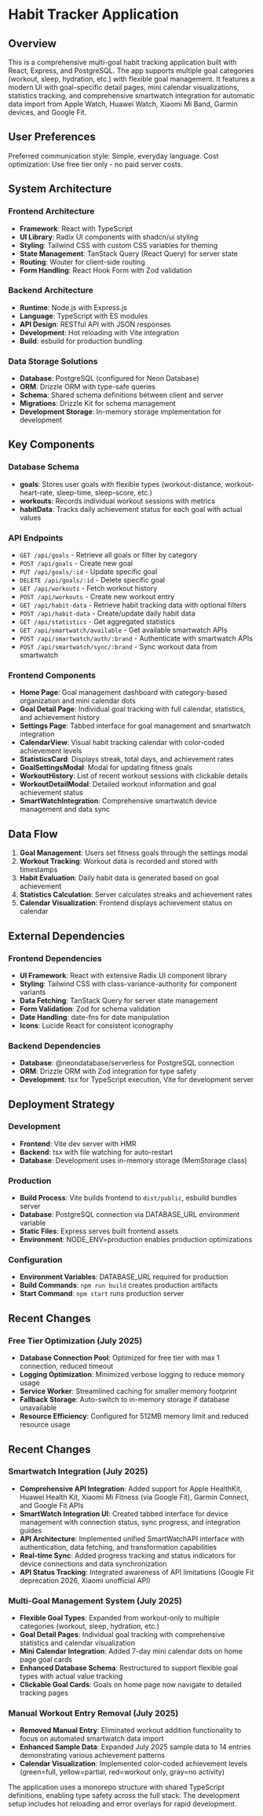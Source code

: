 # Habit Tracker Application

## Overview

This is a comprehensive multi-goal habit tracking application built with React, Express, and PostgreSQL. The app supports multiple goal categories (workout, sleep, hydration, etc.) with flexible goal management. It features a modern UI with goal-specific detail pages, mini calendar visualizations, statistics tracking, and comprehensive smartwatch integration for automatic data import from Apple Watch, Huawei Watch, Xiaomi Mi Band, Garmin devices, and Google Fit.

## User Preferences

Preferred communication style: Simple, everyday language.
Cost optimization: Use free tier only - no paid server costs.

## System Architecture

### Frontend Architecture
- **Framework**: React with TypeScript
- **UI Library**: Radix UI components with shadcn/ui styling
- **Styling**: Tailwind CSS with custom CSS variables for theming
- **State Management**: TanStack Query (React Query) for server state
- **Routing**: Wouter for client-side routing
- **Form Handling**: React Hook Form with Zod validation

### Backend Architecture
- **Runtime**: Node.js with Express.js
- **Language**: TypeScript with ES modules
- **API Design**: RESTful API with JSON responses
- **Development**: Hot reloading with Vite integration
- **Build**: esbuild for production bundling

### Data Storage Solutions
- **Database**: PostgreSQL (configured for Neon Database)
- **ORM**: Drizzle ORM with type-safe queries
- **Schema**: Shared schema definitions between client and server
- **Migrations**: Drizzle Kit for schema management
- **Development Storage**: In-memory storage implementation for development

## Key Components

### Database Schema
- **goals**: Stores user goals with flexible types (workout-distance, workout-heart-rate, sleep-time, sleep-score, etc.)
- **workouts**: Records individual workout sessions with metrics
- **habitData**: Tracks daily achievement status for each goal with actual values

### API Endpoints
- `GET /api/goals` - Retrieve all goals or filter by category
- `POST /api/goals` - Create new goal
- `PUT /api/goals/:id` - Update specific goal
- `DELETE /api/goals/:id` - Delete specific goal
- `GET /api/workouts` - Fetch workout history
- `POST /api/workouts` - Create new workout entry
- `GET /api/habit-data` - Retrieve habit tracking data with optional filters
- `POST /api/habit-data` - Create/update daily habit data
- `GET /api/statistics` - Get aggregated statistics
- `GET /api/smartwatch/available` - Get available smartwatch APIs
- `POST /api/smartwatch/auth/:brand` - Authenticate with smartwatch APIs
- `POST /api/smartwatch/sync/:brand` - Sync workout data from smartwatch

### Frontend Components
- **Home Page**: Goal management dashboard with category-based organization and mini calendar dots
- **Goal Detail Page**: Individual goal tracking with full calendar, statistics, and achievement history
- **Settings Page**: Tabbed interface for goal management and smartwatch integration
- **CalendarView**: Visual habit tracking calendar with color-coded achievement levels
- **StatisticsCard**: Displays streak, total days, and achievement rates
- **GoalSettingsModal**: Modal for updating fitness goals
- **WorkoutHistory**: List of recent workout sessions with clickable details
- **WorkoutDetailModal**: Detailed workout information and goal achievement status
- **SmartWatchIntegration**: Comprehensive smartwatch device management and data sync

## Data Flow

1. **Goal Management**: Users set fitness goals through the settings modal
2. **Workout Tracking**: Workout data is recorded and stored with timestamps
3. **Habit Evaluation**: Daily habit data is generated based on goal achievement
4. **Statistics Calculation**: Server calculates streaks and achievement rates
5. **Calendar Visualization**: Frontend displays achievement status on calendar

## External Dependencies

### Frontend Dependencies
- **UI Framework**: React with extensive Radix UI component library
- **Styling**: Tailwind CSS with class-variance-authority for component variants
- **Data Fetching**: TanStack Query for server state management
- **Form Validation**: Zod for schema validation
- **Date Handling**: date-fns for date manipulation
- **Icons**: Lucide React for consistent iconography

### Backend Dependencies
- **Database**: @neondatabase/serverless for PostgreSQL connection
- **ORM**: Drizzle ORM with Zod integration for type safety
- **Development**: tsx for TypeScript execution, Vite for development server

## Deployment Strategy

### Development
- **Frontend**: Vite dev server with HMR
- **Backend**: tsx with file watching for auto-restart
- **Database**: Development uses in-memory storage (MemStorage class)

### Production
- **Build Process**: Vite builds frontend to `dist/public`, esbuild bundles server
- **Database**: PostgreSQL connection via DATABASE_URL environment variable
- **Static Files**: Express serves built frontend assets
- **Environment**: NODE_ENV=production enables production optimizations

### Configuration
- **Environment Variables**: DATABASE_URL required for production
- **Build Commands**: `npm run build` creates production artifacts
- **Start Command**: `npm start` runs production server

## Recent Changes

### Free Tier Optimization (July 2025)
- **Database Connection Pool**: Optimized for free tier with max 1 connection, reduced timeout
- **Logging Optimization**: Minimized verbose logging to reduce memory usage
- **Service Worker**: Streamlined caching for smaller memory footprint
- **Fallback Storage**: Auto-switch to in-memory storage if database unavailable
- **Resource Efficiency**: Configured for 512MB memory limit and reduced resource usage

## Recent Changes



### Smartwatch Integration (July 2025)
- **Comprehensive API Integration**: Added support for Apple HealthKit, Huawei Health Kit, Xiaomi Mi Fitness (via Google Fit), Garmin Connect, and Google Fit APIs
- **SmartWatch Integration UI**: Created tabbed interface for device management with connection status, sync progress, and integration guides
- **API Architecture**: Implemented unified SmartWatchAPI interface with authentication, data fetching, and transformation capabilities
- **Real-time Sync**: Added progress tracking and status indicators for device connections and data synchronization
- **API Status Tracking**: Integrated awareness of API limitations (Google Fit deprecation 2026, Xiaomi unofficial API)

### Multi-Goal Management System (July 2025)
- **Flexible Goal Types**: Expanded from workout-only to multiple categories (workout, sleep, hydration, etc.)
- **Goal Detail Pages**: Individual goal tracking with comprehensive statistics and calendar visualization
- **Mini Calendar Integration**: Added 7-day mini calendar dots on home page goal cards
- **Enhanced Database Schema**: Restructured to support flexible goal types with actual value tracking
- **Clickable Goal Cards**: Goals on home page now navigate to detailed tracking pages

### Manual Workout Entry Removal (July 2025)
- **Removed Manual Entry**: Eliminated workout addition functionality to focus on automated smartwatch data import
- **Enhanced Sample Data**: Expanded July 2025 sample data to 14 entries demonstrating various achievement patterns
- **Calendar Visualization**: Implemented color-coded achievement levels (green=full, yellow=partial, red=workout only, gray=no activity)

The application uses a monorepo structure with shared TypeScript definitions, enabling type safety across the full stack. The development setup includes hot reloading and error overlays for rapid development.